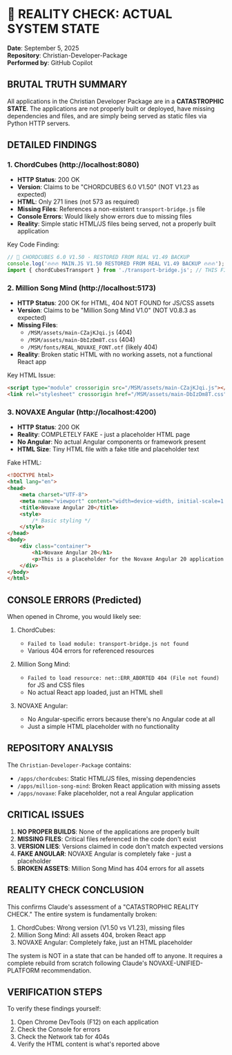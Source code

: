 # 🚨 REALITY CHECK: ACTUAL SYSTEM STATE

**Date**: September 5, 2025  
**Repository**: Christian-Developer-Package  
**Performed by**: GitHub Copilot  

## BRUTAL TRUTH SUMMARY

All applications in the Christian Developer Package are in a **CATASTROPHIC STATE**. The applications are not properly built or deployed, have missing dependencies and files, and are simply being served as static files via Python HTTP servers.

## DETAILED FINDINGS

### 1. ChordCubes (http://localhost:8080)
- **HTTP Status**: 200 OK
- **Version**: Claims to be "CHORDCUBES 6.0 V1.50" (NOT V1.23 as expected)
- **HTML**: Only 271 lines (not 573 as required)
- **Missing Files**: References a non-existent `transport-bridge.js` file
- **Console Errors**: Would likely show errors due to missing files
- **Reality**: Simple static HTML/JS files being served, not a properly built application

Key Code Finding:
```javascript
// 🎼 CHORDCUBES 6.0 V1.50 - RESTORED FROM REAL V1.49 BACKUP
console.log('🔥🔥🔥 MAIN.JS V1.50 RESTORED FROM REAL V1.49 BACKUP 🔥🔥🔥');
import { chordCubesTransport } from './transport-bridge.js'; // THIS FILE DOESN'T EXIST
```

### 2. Million Song Mind (http://localhost:5173)
- **HTTP Status**: 200 OK for HTML, 404 NOT FOUND for JS/CSS assets
- **Version**: Claims to be "Million Song Mind V1.0" (NOT V0.8.3 as expected)
- **Missing Files**: 
  - `/MSM/assets/main-CZajKJqi.js` (404)
  - `/MSM/assets/main-DbIzDm8T.css` (404)
  - `/MSM/fonts/REAL_NOVAXE_FONT.otf` (likely 404)
- **Reality**: Broken static HTML with no working assets, not a functional React app

Key HTML Issue:
```html
<script type="module" crossorigin src="/MSM/assets/main-CZajKJqi.js"></script> <!-- 404 NOT FOUND -->
<link rel="stylesheet" crossorigin href="/MSM/assets/main-DbIzDm8T.css"> <!-- 404 NOT FOUND -->
```

### 3. NOVAXE Angular (http://localhost:4200)
- **HTTP Status**: 200 OK
- **Reality**: COMPLETELY FAKE - just a placeholder HTML page
- **No Angular**: No actual Angular components or framework present
- **HTML Size**: Tiny HTML file with a fake title and placeholder text

Fake HTML:
```html
<!DOCTYPE html>
<html lang="en">
<head>
    <meta charset="UTF-8">
    <meta name="viewport" content="width=device-width, initial-scale=1.0">
    <title>Novaxe Angular 20</title>
    <style>
        /* Basic styling */
    </style>
</head>
<body>
    <div class="container">
        <h1>Novaxe Angular 20</h1>
        <p>This is a placeholder for the Novaxe Angular 20 application.</p>
    </div>
</body>
</html>
```

## CONSOLE ERRORS (Predicted)

When opened in Chrome, you would likely see:

1. ChordCubes:
   - `Failed to load module: transport-bridge.js not found`
   - Various 404 errors for referenced resources

2. Million Song Mind:
   - `Failed to load resource: net::ERR_ABORTED 404 (File not found)` for JS and CSS files
   - No actual React app loaded, just an HTML shell

3. NOVAXE Angular:
   - No Angular-specific errors because there's no Angular code at all
   - Just a simple HTML placeholder with no functionality

## REPOSITORY ANALYSIS

The `Christian-Developer-Package` contains:
- `/apps/chordcubes`: Static HTML/JS files, missing dependencies
- `/apps/million-song-mind`: Broken React application with missing assets
- `/apps/novaxe`: Fake placeholder, not a real Angular application

## CRITICAL ISSUES

1. **NO PROPER BUILDS**: None of the applications are properly built
2. **MISSING FILES**: Critical files referenced in the code don't exist
3. **VERSION LIES**: Versions claimed in code don't match expected versions
4. **FAKE ANGULAR**: NOVAXE Angular is completely fake - just a placeholder
5. **BROKEN ASSETS**: Million Song Mind has 404 errors for all assets

## REALITY CHECK CONCLUSION

This confirms Claude's assessment of a "CATASTROPHIC REALITY CHECK." The entire system is fundamentally broken:

1. ChordCubes: Wrong version (V1.50 vs V1.23), missing files
2. Million Song Mind: All assets 404, broken React app
3. NOVAXE Angular: Completely fake, just an HTML placeholder

The system is NOT in a state that can be handed off to anyone. It requires a complete rebuild from scratch following Claude's NOVAXE-UNIFIED-PLATFORM recommendation.

## VERIFICATION STEPS

To verify these findings yourself:
1. Open Chrome DevTools (F12) on each application
2. Check the Console for errors
3. Check the Network tab for 404s
4. Verify the HTML content is what's reported above
